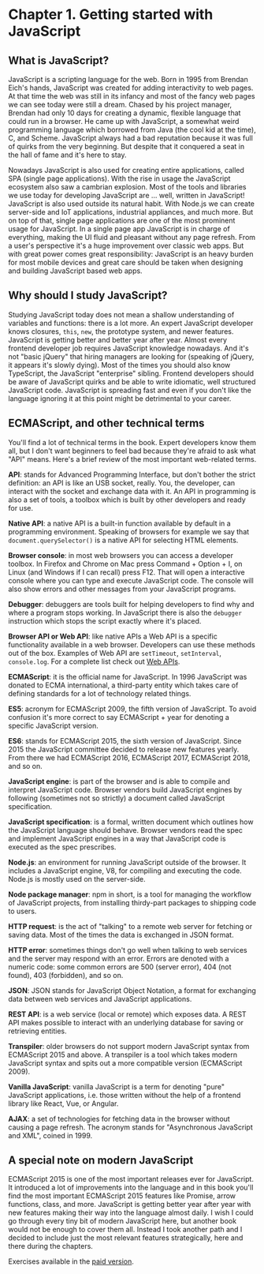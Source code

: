 # Chapter 1. Getting started with JavaScript

## What is JavaScript?

JavaScript is a scripting language for the web. Born in 1995 from Brendan Eich's hands, JavaScript was created for adding interactivity to web pages. At that time the web was still in its infancy and most of the fancy web pages we can see today were still a dream. Chased by his project manager, Brendan had only 10 days for creating a dynamic, flexible language that could run in a browser. He came up with JavaScript, a somewhat weird programming language which borrowed from Java (the cool kid at the time), C, and Scheme. JavaScript always had a bad reputation because it was full of quirks from the very beginning. But despite that it conquered a seat in the hall of fame and it's here to stay. 

Nowadays JavaScript is also used for creating entire applications, called SPA (single page applications). With the rise in usage the JavaScript ecosystem also saw a cambrian explosion. Most of the tools and libraries we use today for developing JavaScript are ... well, written in JavaScript! JavaScript is also used outside its natural habit. With Node.js we can create server-side and IoT applications, industrial appliances, and much more. But on top of that, single page applications are one of the most prominent usage for JavaScript. In a single page app JavaScript is in charge of everything, making the UI fluid and pleasant without any page refresh. From a user's perspective it's a huge improvement over classic web apps. But with great power comes great responsibility: JavaScript is an heavy burden for most mobile devices and great care should be taken when designing and building JavaScript based web apps.

## Why should I study JavaScript?

Studying JavaScript today does not mean a shallow understanding of variables and functions: there is a lot more. An expert JavaScript developer knows closures, `this`, `new`, the prototype system, and newer features. JavaScript is getting better and better year after year. Almost every frontend developer job requires JavaScript knowledge nowadays. And it's not "basic jQuery" that hiring managers are looking for (speaking of jQuery, it appears it's slowly dying). Most of the times you should also know TypeScript, the JavaScript "enterprise" sibling. Frontend developers should be aware of JavaScript quirks and be able to write idiomatic, well structured JavaScript code. JavaScript is spreading fast and even if you don't like the language ignoring it at this point might be detrimental to your career. 

## ECMAScript, and other technical terms

You'll find a lot of technical terms in the book. Expert developers know them all, but I don't want beginners to feel bad because they're afraid to ask what "API" means. Here's a brief review of the most important web-related terms.

**API**: stands for Advanced Programming Interface, but don't bother the strict definition: an API is like an USB socket, really. You, the developer, can interact with the socket and exchange data with it. An API in programming is also a set of tools, a toolbox which is built by other developers and ready for use.

**Native API**: a native API is a built-in function available by default in a programming environment. Speaking of browsers for example we say that `document.querySelector()` is a native API for selecting HTML elements.

**Browser console**: in most web browsers you can access a developer toolbox. In Firefox and Chrome on Mac press Command + Option + I, on Linux (and Windows if I can recall) press F12. That will open a interactive console where you can type and execute JavaScript code. The console will also show errors and other messages from your JavaScript programs.

**Debugger**: debuggers are tools built for helping developers to find why and where a program stops working. In JavaScript there is also the `debugger` instruction which stops the script exactly where it's placed.

**Browser API or Web API**: like native APIs a Web API is a specific functionality available in a web browser. Developers can use these methods out of the box. Examples of Web API are `setTimeout`, `setInterval`, `console.log`. For a complete list check out [Web APIs](https://developer.mozilla.org/en-US/docs/Web/API).

**ECMAScript**: it is the official name for JavaScript. In 1996 JavaScript was donated to ECMA international, a third-party entity which takes care of defining standards for a lot of technology related things.

**ES5**: acronym for ECMAScript 2009, the fifth version of JavaScript. To avoid confusion it's more correct to say ECMAScript + year for denoting a specific JavaScript version.

**ES6**: stands for ECMAScript 2015, the sixth version of JavaScript. Since 2015 the JavaScript committee decided to release new features yearly. From there we had ECMAScript 2016, ECMAScript 2017, ECMAScript 2018, and so on.

**JavaScript engine**: is part of the browser and is able to compile and interpret JavaScript code. Browser vendors build JavaScript engines by following (sometimes not so strictly) a document called JavaScript specification.

**JavaScript specification**: is a formal, written document which outlines how the JavaScript language should behave. Browser vendors read the spec and implement JavaScript engines in a way that JavaScript code is executed as the spec prescribes.

**Node.js**: an environment for running JavaScript outside of the browser. It includes a JavaScript engine, V8, for compiling and executing the code. Node.js is mostly used on the server-side.

**Node package manager**: npm in short, is a tool for managing the workflow of JavaScript projects, from installing thirdy-part packages to shipping code to users.

**HTTP request**: is the act of "talking" to a remote web server for fetching or saving data. Most of the times the data is exchanged in JSON format.

**HTTP error**: sometimes things don't go well when talking to web services and the server may respond with an error. Errors are denoted with a numeric code: some common errors are 500 (server error), 404 (not found), 403 (forbidden), and so on.

**JSON**: JSON stands for JavaScript Object Notation, a format for exchanging data between web services and JavaScript applications.

**REST API**: is a web service (local or remote) which exposes data. A REST API makes possible to interact with an underlying database for saving or retrieving entities.

**Transpiler**: older browsers do not support modern JavaScript syntax from ECMAScript 2015 and above. A transpiler is a tool which takes modern JavaScript syntax and spits out a more compatible version (ECMAScript 2009).

**Vanilla JavaScript**: vanilla JavaScript is a term for denoting "pure" JavaScript applications, i.e. those written without the help of a frontend library like React, Vue, or Angular.

**AJAX**: a set of technologies for fetching data in the browser without causing a page refresh. The acronym stands for "Asynchronous JavaScript and XML", coined in 1999.

## A special note on modern JavaScript

ECMAScript 2015 is one of the most important releases ever for JavaScript. It introduced a lot of improvements into the language and in this book you'll find the most important ECMAScript 2015 features like Promise, arrow functions, class, and more. JavaScript is getting better year after year with new features making their way into the language almost daily. I wish I could go through every tiny bit of modern JavaScript here, but another book would not be enough to cover them all. Instead I took another path and I decided to include just the most relevant features strategically, here and there during the chapters.

Exercises available in the [paid version](https://leanpub.com/little-javascript/).